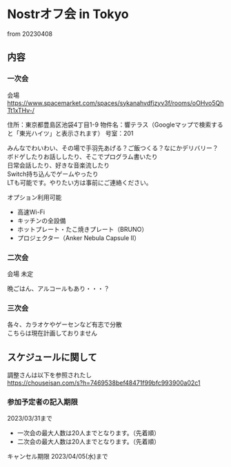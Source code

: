 # Nostrオフ会 in Tokyo

from 20230408

## 内容

### 一次会

会場  
https://www.spacemarket.com/spaces/sykanahvdfjzyv3f/rooms/oOHvo5QhTt1xTHv-/

住所：東京都豊島区池袋4丁目1-9
物件名：響テラス（Googleマップで検索すると「東光ハイツ」と表示されます）
号室：201

みんなでわいわい、その場で手羽先あげる？ご飯つくる？なにかデリバリー？  
ボドゲしたりお話ししたり、そこでプログラム書いたり  
日常会話したり、好きな音楽流したり  
Switch持ち込んでゲームやったり  
LTも可能です。やりたい方は事前にご連絡ください。

オプション利用可能

- 高速Wi-Fi
- キッチンの全設備 
- ホットプレート・たこ焼きプレート（BRUNO）
- プロジェクター（Anker Nebula Capsule II）

### 二次会

会場
未定

晩ごはん、アルコールもあり・・・？

### 三次会

各々、カラオケやゲーセンなど有志で分散  
こちらは現在計画しておりません

## スケジュールに関して

調整さんは以下を参照されたし  
https://chouseisan.com/s?h=7469538bef48471f99bfc993900a02c1

### 参加予定者の記入期限

2023/03/31まで

- 一次会の最大人数は20人までとなります。（先着順）
- 二次会の最大人数は20人までとなります。（先着順）

キャンセル期限
2023/04/05(水)まで
